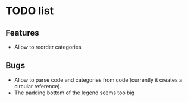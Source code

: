 # TODO list

## Features
* Allow to reorder categories

## Bugs
* Allow to parse code and categories from code (currently it creates a circular reference).
* The padding bottom of the legend seems too big
